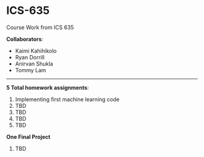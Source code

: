 # ICS-635
Course Work from ICS 635

**Collaborators**: 

* Kaimi Kahihikolo
* Ryan Dorrill
* Anirvan Shukla
* Tommy Lam
- - -

**5 Total homework assignments**:

1. Implementing first machine learning code
1. TBD
1. TBD
1. TBD
1. TBD

**One Final Project**

1. TBD
